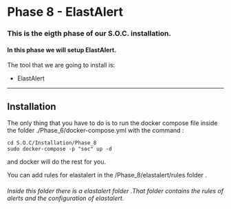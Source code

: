 
# Phase 8 - ElastAlert


### This is the eigth phase of our S.O.C. installation.

#### In this phase we will setup ElastAlert.

The tool that we are going to install is: 

- ElastAlert

<hr>

## Installation
The only thing that you have to do is to run the docker compose file inside the folder ./Phase_6/docker-compose.yml with the command :

    cd S.O.C/Installation/Phase_8
    sudo docker-compose -p "soc" up -d




and docker will do the rest for you.



You can add rules for elastalert in the /Phase_8/elastalert/rules folder .



###### Inside this folder there is a elastalert folder .That folder contains the rules of alerts and the configuration of elastalert.

